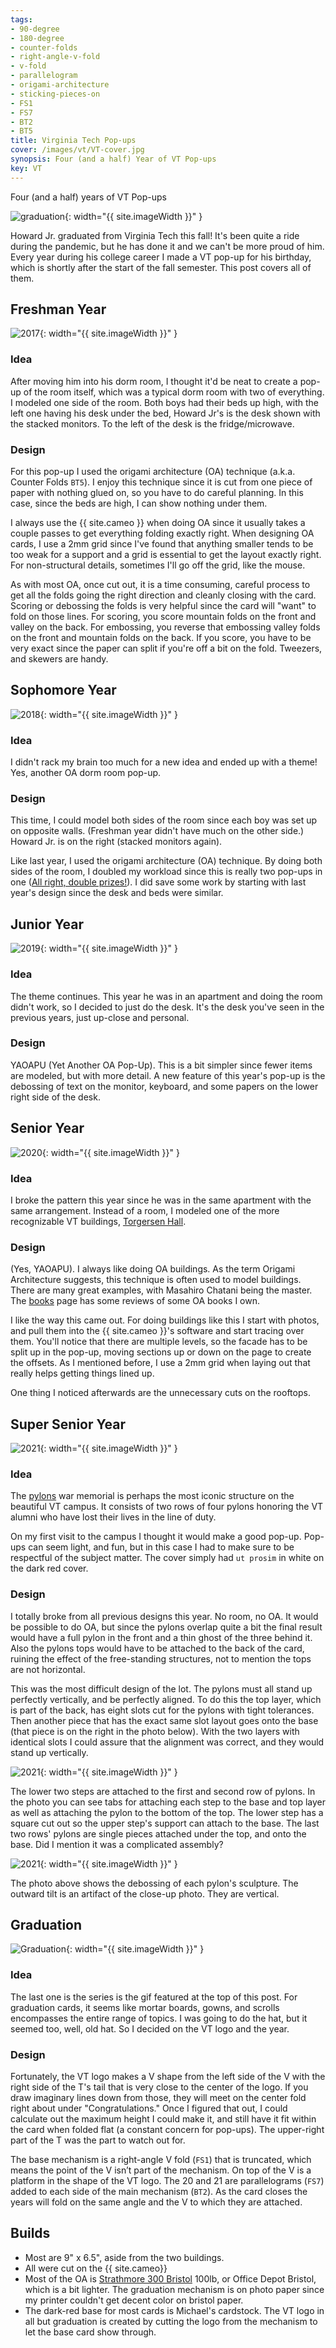 ```yaml
---
tags:
- 90-degree
- 180-degree
- counter-folds
- right-angle-v-fold
- v-fold
- parallelogram
- origami-architecture
- sticking-pieces-on
- FS1
- FS7
- BT2
- BT5
title: Virginia Tech Pop-ups
cover: /images/vt/VT-cover.jpg
synopsis: Four (and a half) Year of VT Pop-ups
key: VT
---
```

Four (and a half) years of VT Pop-ups<!--more-->

![graduation]({{site.baseurl}}/images/vt/VT-Graduation.gif){: width="{{ site.imageWidth }}" }

Howard Jr. graduated from Virginia Tech this fall! It's been quite a ride during the pandemic, but he has done it and we can't be more proud of him. Every year during his college career I made a VT pop-up for his birthday, which is shortly after the start of the fall semester. This post covers all of them.

## Freshman Year

![2017]({{site.baseurl}}/images/vt/VT-2017.JPG){: width="{{ site.imageWidth }}" }

### Idea

After moving him into his dorm room, I thought it'd be neat to create a pop-up of the room itself, which was a typical dorm room with two of everything. I modeled one side of the room. Both boys had their beds up high, with the left one having his desk under the bed, Howard Jr's is the desk shown with the stacked monitors. To the left of the desk is the fridge/microwave.

### Design

For this pop-up I used the origami architecture (OA) technique (a.k.a. Counter Folds `BT5`). I enjoy this technique since it is cut from one piece of paper with nothing glued on, so you have to do careful planning. In this case, since the beds are high, I can show nothing under them.

I always use the {{ site.cameo }} when doing OA since it usually takes a couple passes to get everything folding exactly right. When designing OA cards, I use a 2mm grid since I've found that anything smaller tends to be too weak for a support and a grid is essential to get the layout exactly right. For non-structural details, sometimes I'll go off the grid, like the mouse.

As with most OA, once cut out, it is a time consuming, careful process to get all the folds going the right direction and cleanly closing with the card. Scoring or debossing the folds is very helpful since the card will "want" to fold on those lines. For scoring, you score mountain folds on the front and valley on the back. For embossing, you reverse that embossing valley folds on the front and mountain folds on the back. If you score, you have to be very exact since the paper can split if you're off a bit on the fold. Tweezers, and skewers are handy.

## Sophomore Year

![2018]({{site.baseurl}}/images/vt/VT-2018.JPG){: width="{{ site.imageWidth }}" }

### Idea

I didn't rack my brain too much for a new idea and ended up with a theme! Yes, another OA dorm room pop-up.

### Design

This time, I could model both sides of the room since each boy was set up on opposite walls. (Freshman year didn't have much on the other side.) Howard Jr. is on the right (stacked monitors again).

Like last year, I used the origami architecture (OA) technique. By doing both sides of the room, I doubled my workload since this is really two pop-ups in one ([All right, double prizes!](https://www.imdb.com/title/tt0114709/characters/nm0902184)). I did save some work by starting with last year's design since the desk and beds were similar.

## Junior Year

![2019]({{site.baseurl}}/images/vt/VT-2019.JPG){: width="{{ site.imageWidth }}" }

### Idea

The theme continues. This year he was in an apartment and doing the room didn't work, so I decided to just do the desk. It's the desk you've seen in the previous years, just up-close and personal.

### Design

YAOAPU (Yet Another OA Pop-Up). This is a bit simpler since fewer items are modeled, but with more detail. A new feature of this year's pop-up is the debossing of text on the monitor, keyboard, and some papers on the lower right side of the desk.

## Senior Year

![2020]({{site.baseurl}}/images/vt/VT-2020.jpg){: width="{{ site.imageWidth }}" }

### Idea

I broke the pattern this year since he was in the same apartment with the same arrangement. Instead of a room, I modeled one of the more recognizable VT buildings, [Torgersen Hall](https://vt.edu/about/locations/buildings/torgersen-hall.html).

### Design

(Yes, YAOAPU). I always like doing OA buildings. As the term Origami Architecture suggests, this technique is often used to model buildings. There are many great examples, with Masahiro Chatani being the master. The [books](/books.html#origami-architecture) page has some reviews of some OA books I own.

I like the way this came out. For doing buildings like this I start with photos, and pull them into the {{ site.cameo }}'s software and start tracing over them. You'll notice that there are multiple levels, so the facade has to be split up in the pop-up, moving sections up or down on the page to create the offsets. As I mentioned before, I use a 2mm grid when laying out that really helps getting things lined up.

One thing I noticed afterwards are the unnecessary cuts on the rooftops.

## Super Senior Year

![2021]({{site.baseurl}}/images/vt/VT-2021.jpg){: width="{{ site.imageWidth }}" }

### Idea

The [pylons](https://vt.edu/about/locations/buildings/pylon-names/pylon-gallery.html) war memorial is perhaps the most iconic structure on the beautiful VT campus. It consists of two rows of four pylons honoring the VT alumni who have lost their lives in the line of duty.

On my first visit to the campus I thought it would make a good pop-up. Pop-ups can seem light, and fun, but in this case I had to make sure to be respectful of the subject matter. The cover simply had `ut prosim` in white on the dark red cover.

### Design

I totally broke from all previous designs this year. No room, no OA. It would be possible to do OA, but since the pylons overlap quite a bit the final result would have a full pylon in the front and a thin ghost of the three behind it. Also the pylons tops would have to be attached to the back of the card, ruining the effect of the free-standing structures, not to mention the tops are not horizontal.

This was the most difficult design of the lot. The pylons must all stand up perfectly vertically, and be perfectly aligned. To do this the top layer, which is part of the back, has eight slots cut for the pylons with tight tolerances. Then another piece that has the exact same slot layout goes onto the base (that piece is on the right in the photo below). With the two layers with identical slots I could assure that the alignment was correct, and they would stand up vertically.

![2021]({{site.baseurl}}/images/vt/VT-2021-layout.jpg){: width="{{ site.imageWidth }}" }

The lower two steps are attached to the first and second row of pylons. In the photo you can see tabs for attaching each step to the base and top layer as well as attaching the pylon to the bottom of the top. The lower step has a square cut out so the upper step's support can attach to the base. The last two rows' pylons are single pieces attached under the top, and onto the base. Did I mention it was a complicated assembly?

![2021]({{site.baseurl}}/images/vt/VT-2021-detail.jpg){: width="{{ site.imageWidth }}" }

The photo above shows the debossing of each pylon's sculpture. The outward tilt is an artifact of the close-up photo. They are vertical.

## Graduation

![Graduation]({{site.baseurl}}/images/vt/VT-Graduation.jpg){: width="{{ site.imageWidth }}" }

### Idea

The last one is the series is the gif featured at the top of this post. For graduation cards, it seems like mortar boards, gowns, and scrolls encompasses the entire range of topics. I was going to do the hat, but it seemed too, well, old hat. So I decided on the VT logo and the year.

### Design

Fortunately, the VT logo makes a V shape from the left side of the V with the right side of the T's tail that is very close to the center of the logo. If you draw imaginary lines down from those, they will meet on the center fold right about under "Congratulations." Once I figured that out, I could calculate out the maximum height I could make it, and still have it fit within the card when folded flat (a constant concern for pop-ups). The upper-right part of the T was the part to watch out for.

The base mechanism is a right-angle V fold (`FS1`) that is truncated, which means the point of the V isn’t part of the mechanism. On top of the V is a platform in the shape of the VT logo. The 20 and 21 are parallelograms (`FS7`) added to each side of the main mechanism (`BT2`). As the card closes the years will fold on the same angle and the V to which they are attached.

## Builds

* Most are 9" x 6.5", aside from the two buildings.
* All were cut on the {{ site.cameo}}
* Most of the OA is [Strathmore 300 Bristol](/supplies.html#strathmore-300-bristol) 100lb, or Office Depot Bristol, which is a bit lighter. The graduation mechanism is on photo paper since my printer couldn't get decent color on bristol paper.
* The dark-red base for most cards is Michael's cardstock. The VT logo in all but graduation is created by cutting the logo from the mechanism to let the base card show through.
